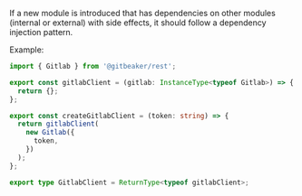 If a new module is introduced that has dependencies on other modules (internal or external) with side effects, it should follow a dependency injection pattern.

Example:

```typescript
import { Gitlab } from '@gitbeaker/rest';

export const gitlabClient = (gitlab: InstanceType<typeof Gitlab>) => {
  return {};
};

export const createGitlabClient = (token: string) => {
  return gitlabClient(
    new Gitlab({
      token,
    })
  );
};

export type GitlabClient = ReturnType<typeof gitlabClient>;
```